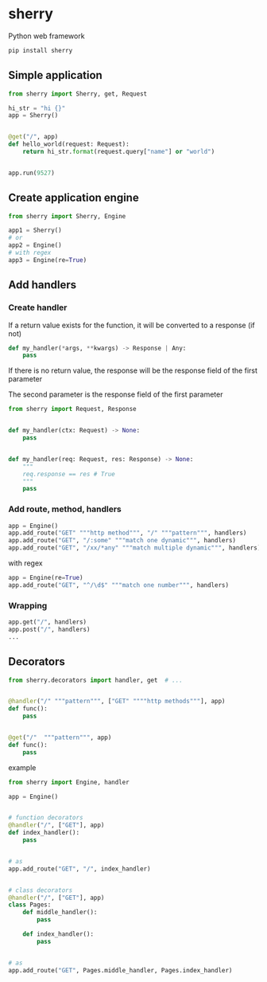 # sherry

Python web framework

```sh
pip install sherry
```

## Simple application

```py
from sherry import Sherry, get, Request

hi_str = "hi {}"
app = Sherry()


@get("/", app)
def hello_world(request: Request):
    return hi_str.format(request.query["name"] or "world")


app.run(9527)
```

## Create application engine

```py
from sherry import Sherry, Engine

app1 = Sherry()
# or
app2 = Engine()
# with regex
app3 = Engine(re=True)
```

## Add handlers

### Create handler

If a return value exists for the function, it will be converted to a response (if not)

```py
def my_handler(*args, **kwargs) -> Response | Any:
    pass
```

If there is no return value, the response will be the response field of the first parameter

The second parameter is the response field of the first parameter

```py
from sherry import Request, Response


def my_handler(ctx: Request) -> None:
    pass


def my_handler(req: Request, res: Response) -> None:
    """
    req.response == res # True
    """
    pass
```

### Add route, method, handlers

```py
app = Engine()
app.add_route("GET" """http method""", "/" """pattern""", handlers)
app.add_route("GET", "/:some" """match one dynamic""", handlers)
app.add_route("GET", "/xx/*any" """match multiple dynamic""", handlers)
```

with regex

```py
app = Engine(re=True)
app.add_route("GET", "^/\d$" """match one number""", handlers)
```

### Wrapping

```py
app.get("/", handlers)
app.post("/", handlers)
...
```

## Decorators

```py
from sherry.decorators import handler, get  # ...


@handler("/" """pattern""", ["GET" """"http methods"""], app)
def func():
    pass


@get("/"  """pattern""", app)
def func():
    pass
```

example

```py
from sherry import Engine, handler

app = Engine()


# function decorators
@handler("/", ["GET"], app)
def index_handler():
    pass


# as
app.add_route("GET", "/", index_handler)


# class decorators
@handler("/", ["GET"], app)
class Pages:
    def middle_handler():
        pass

    def index_handler():
        pass


# as
app.add_route("GET", Pages.middle_handler, Pages.index_handler)
```
